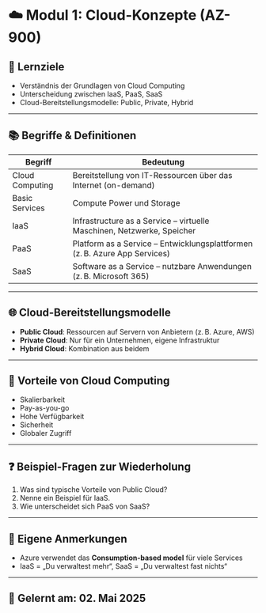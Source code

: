 # ☁️ Modul 1: Cloud-Konzepte (AZ-900)

## 🧠 Lernziele

- Verständnis der Grundlagen von Cloud Computing
- Unterscheidung zwischen IaaS, PaaS, SaaS
- Cloud-Bereitstellungsmodelle: Public, Private, Hybrid

---

## 📚 Begriffe & Definitionen

| Begriff | Bedeutung |
|--------|-----------|
| Cloud Computing | Bereitstellung von IT-Ressourcen über das Internet (on-demand) |
| Basic Services | Compute Power und Storage |
| IaaS | Infrastructure as a Service – virtuelle Maschinen, Netzwerke, Speicher |
| PaaS | Platform as a Service – Entwicklungsplattformen (z. B. Azure App Services) |
| SaaS | Software as a Service – nutzbare Anwendungen (z. B. Microsoft 365) |

---

## 🌐 Cloud-Bereitstellungsmodelle

- **Public Cloud**: Ressourcen auf Servern von Anbietern (z. B. Azure, AWS)
- **Private Cloud**: Nur für ein Unternehmen, eigene Infrastruktur
- **Hybrid Cloud**: Kombination aus beidem

---

## 📌 Vorteile von Cloud Computing

- Skalierbarkeit
- Pay-as-you-go
- Hohe Verfügbarkeit
- Sicherheit
- Globaler Zugriff

---

## ❓ Beispiel-Fragen zur Wiederholung

1. Was sind typische Vorteile von Public Cloud?
2. Nenne ein Beispiel für IaaS.
3. Wie unterscheidet sich PaaS von SaaS?

---

## 📝 Eigene Anmerkungen

- Azure verwendet das **Consumption-based model** für viele Services
- IaaS = „Du verwaltest mehr“, SaaS = „Du verwaltest fast nichts“

---

## 📅 Gelernt am: 02. Mai 2025
